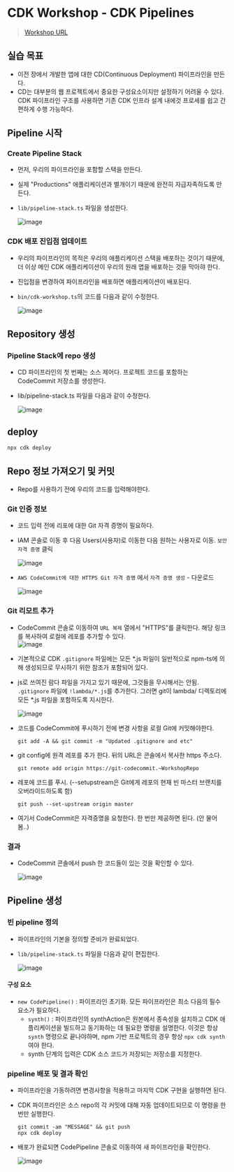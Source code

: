 # CDK Workshop - CDK Pipelines
> [Workshop URL](https://cdkworkshop.com/20-typescript/70-advanced-topics/200-pipelines.html)


## 실습 목표
- 이전 장에서 개발한 앱에 대한 CD(Continuous Deployment) 파이프라인을 만든다.
- CD는 대부분의 웹 프로젝트에서 중요한 구성요소이지만 설정하기 어려울 수 있다. CDK 파이프라인 구조를 사용하면 기존 CDK 인프라 설계 내에것 프로세를 쉽고 간편하게 수행 가능하다.

## Pipeline 시작
### Create Pipeline Stack
- 먼저, 우리의 파이프라인을 포함할 스택을 만든다. 
- 실제 "Productions" 애플리케이션과 별개이기 때문에 완전히 자급자족하도록 만든다.
- `lib/pipeline-stack.ts` 파일을 생성한다.  
  
  ![image](https://user-images.githubusercontent.com/79209568/184638082-e47a02fd-ab9a-4f9e-97c5-962338e750d3.png)

### CDK 배포 진입점 업데이트
- 우리의 파이프라인의 목적은 우리의 애플리케이션 스택을 배포하는 것이기 때문에, 더 이상 메인 CDK 애플리케이션이 우리의 원래 앱을 배포하는 것을 막아햐 한다.
- 진입점을 변경하여 파이프라인을 배포하면 애플리케이션이 배포된다.
- `bin/cdk-workshop.ts`의 코드를 다음과 같이 수정한다.  

  ![image](https://user-images.githubusercontent.com/79209568/184638944-03cbb53a-cb84-45a5-8a2f-2dfa0eb12620.png)

## Repository 생성
### Pipeline Stack에 repo 생성
- CD 파이프라인의 첫 번째는 소스 제어다. 프로젝트 코드를 포함하는 CodeCommit 저장소를 생성한다.
- lib/pipeline-stack.ts 파일을 다음과 같이 수정한다.  
  
  ![image](https://user-images.githubusercontent.com/79209568/184639913-857bd96f-f31d-445f-85b6-dbc847f27bb6.png)

## deploy
```
npx cdk deploy
```

## Repo 정보 가져오기 및 커밋
- Repo를 사용하기 전에 우리의 코드를 입력해야한다.
### Git 인증 정보
- 코드 입력 전에 리포에 대한 Git 자격 증명이 필요하다.
- IAM 콘솔로 이동 후 다음 Users(사용자)로 이동한 다음 원하는 사용자로 이동. `보안 자격 증명` 클릭  
  
  ![image](https://user-images.githubusercontent.com/79209568/184644601-3b969498-f1d5-42df-8af4-53568cf7b3fc.png)
- `AWS CodeCommit에 대한 HTTPS Git 자격 증명` 에서 `자격 증명 생성` - 다운로드  
  
  ![image](https://user-images.githubusercontent.com/79209568/184644811-8a066c08-0fc1-455a-a666-bb426d00e170.png)

### Git 리모트 추가
- CodeCommit 콘솔로 이동하여 `URL 복제` 열에서 "HTTPS"를 클릭한다. 해당 링크를 복사하여 로컬에 레포를 추가할 수 있다.  
  ![image](https://user-images.githubusercontent.com/79209568/184645335-6a36d8f8-210b-4f14-bc6e-7300b28c4213.png)

- 기본적으로 CDK `.gitignore` 파일에는 모든 *.js 파일이 일반적으로 npm-ts에 의해 생성되므로 무시하기 위한 참조가 포함되어 있다.
- js로 쓰여진 람다 파일을 가지고 있기 때문에, 그것들을 무시해서는 안됨. `.gitignore` 파일에 `!lambda/*.js`를 추가한다. 그러면 git이 lambda/ 디렉토리에 모든 *.js 파일을 포함하도록 지시한다.  
  
  ![image](https://user-images.githubusercontent.com/79209568/184646684-7c875cf4-a110-444d-9358-74c19cc1c9f4.png)

- 코드를 CodeCommit에 푸시하기 전에 변경 사항을 로컬 Git에 커밋해야한다.  
  ```
  git add -A && git commit -m "Updated .gitignore and etc"
  ```
- git config에 원격 레포를 추가 한다. 뒤의 URL은 콘솔에서 복사한 https 주소다.
  ```
  git remote add origin https://git-codecommit.~WorkshopRepo
  ```
- 레포에 코드를 푸시. (--setupstream은 Git에게 레포의 현재 빈 마스터 브랜치를 오버라이드하도록 함)
  ```
  git push --set-upstream origin master
  ```
- 여기서 CodeCommit은 자격증명을 요청한다. 한 번만 제공하면 된다. (안 물어봄..)

### 결과
- CodeCommit 콘솔에서 push 한 코드들이 있는 것을 확인할 수 있다.  
  
  ![image](https://user-images.githubusercontent.com/79209568/184648069-a6482bef-1967-43ee-8b07-859d7ddf1f26.png)

## Pipeline 생성
### 빈 pipeline 정의
- 파이프라인의 기본을 정의할 준비가 완료되었다.
- `lib/pipeline-stack.ts` 파일을 다음과 같이 편집한다.  
  
  ![image](https://user-images.githubusercontent.com/79209568/184649753-0cb820fa-383c-40e6-abd6-cb77e879f369.png)
#### 구성 요소  
- `new CodePipeline()` : 파이프라인 초기화. 모든 파이프라인은 최소 다음의 필수 요소가 필요하다.
  - `synth()` : 파이프라인의 synthAction은 원본에서 종속성을 설치하고 CDK 애플리케이션을 빌드하고 동기화하는 데 필요한 명령을 설명한다. 이것은 항상 `synth` 명령으로 끝나야하며, npm 기반 프로젝트의 경우 항상 `npx cdk synth`여야 한다.
  - synth 단계의 입력은 CDK 소스 코드가 저장되는 저장소를 지정한다.

### pipeline 배포 및 결과 확인
- 파이프라인을 가동하려면 변경사항을 적용하고 마지막 CDK 구현을 실행하면 된다.
- CDK 파이프라인은 소스 repo의 각 커밋에 대해 자동 업데이트되므로 이 명령을 한 번만 실행한다.
  ```
  git commit -am "MESSAGE" && git push
  npx cdk deploy
  ```
- 배포가 완료되면 CodePipeline 콘솔로 이동하여 새 파이프라인을 확인한다.   
  
  ![image](https://user-images.githubusercontent.com/79209568/184652610-e643df39-68d7-4767-8ab1-17c165c246cf.png)




